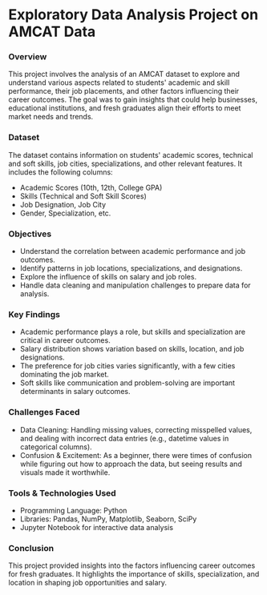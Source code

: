 # Exploratory Data Analysis Project on AMCAT Data
### Overview
This project involves the analysis of an AMCAT dataset to explore and understand various aspects related to students' academic and skill performance, their job placements, and other factors influencing their career outcomes. The goal was to gain insights that could help businesses, educational institutions, and fresh graduates align their efforts to meet market needs and trends.

### Dataset
The dataset contains information on students' academic scores, technical and soft skills, job cities, specializations, and other relevant features. It includes the following columns:
* Academic Scores (10th, 12th, College GPA)
* Skills (Technical and Soft Skill Scores)
* Job Designation, Job City
* Gender, Specialization, etc.
### Objectives
* Understand the correlation between academic performance and job outcomes.
* Identify patterns in job locations, specializations, and designations.
* Explore the influence of skills on salary and job roles.
* Handle data cleaning and manipulation challenges to prepare data for analysis.
### Key Findings
* Academic performance plays a role, but skills and specialization are critical in career outcomes.
* Salary distribution shows variation based on skills, location, and job designations.
* The preference for job cities varies significantly, with a few cities dominating the job market.
* Soft skills like communication and problem-solving are important determinants in salary outcomes.
### Challenges Faced
* Data Cleaning: Handling missing values, correcting misspelled values, and dealing with incorrect data entries (e.g., datetime values in categorical columns).
* Confusion & Excitement: As a beginner, there were times of confusion while figuring out how to approach the data, but seeing results and visuals made it worthwhile.
### Tools & Technologies Used
* Programming Language: Python
* Libraries: Pandas, NumPy, Matplotlib, Seaborn, SciPy
* Jupyter Notebook for interactive data analysis
### Conclusion
This project provided insights into the factors influencing career outcomes for fresh graduates. It highlights the importance of skills, specialization, and location in shaping job opportunities and salary.
